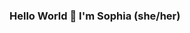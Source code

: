 ### Hello World 👋 	I'm Sophia (she/her)

<!--
**sophlanz/sophlanz** is a ✨ _special_ ✨ repository because its `README.md` (this file) appears on your GitHub profile.

<div id="header" align="center">
  <iframe src="https://giphy.com/embed/CAIgh8LKFbIciGx5Qe" width="480" height="391" frameBorder="0" class="giphy-embed" allowFullScreen></iframe><p><a href="https://giphy.com/gifs/jr-justrocket-justrocketteam-CAIgh8LKFbIciGx5Qe">via GIPHY</a></p>
</div>
- 🔭 I’m currently working on ...
- 🌱 I’m currently learning ...
- 👯 I’m looking to collaborate on ...
- 🤔 I’m looking for help with ...
- 💬 Ask me about ...
- 📫 How to reach me: ...
- 😄 Pronouns: ...
- ⚡ Fun fact: ...
-->
